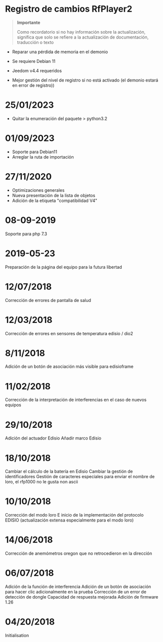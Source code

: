 # Registro de cambios RfPlayer2

>**Importante**
>
>Como recordatorio si no hay información sobre la actualización, significa que solo se refiere a la actualización de documentación, traducción o texto

- Reparar una pérdida de memoria en el demonio
- Se requiere Debian 11
- Jeedom v4.4 requeridos

- Mejor gestión del nivel de registro si no está activado (el demonio estará en error de registro))

# 25/01/2023

- Quitar la enumeración del paquete > python3.2

# 01/09/2023

- Soporte para Debian11
- Arreglar la ruta de importación

# 27/11/2020

- Optimizaciones generales
- Nueva presentación de la lista de objetos
- Adición de la etiqueta "compatibilidad V4"

# 08-09-2019

Soporte para php 7.3

# 2019-05-23

Preparación de la página del equipo para la futura libertad

# 12/07/2018

Corrección de errores de pantalla de salud

# 12/03/2018

Corrección de errores en sensores de temperatura edisio / dio2

# 8/11/2018

Adición de un botón de asociación más visible para edisioframe

# 11/02/2018

Corrección de la interpretación de interferencias en el caso de nuevos equipos

# 29/10/2018

Adición del actuador Edisio
Añadir marco Edisio

# 18/10/2018

Cambiar el cálculo de la batería en Edisio
Cambiar la gestión de identificadores
Gestión de caracteres especiales para enviar el nombre de loro, el rfp1000 no le gusta non ascii

# 10/10/2018

Corrección del modo loro
E inicio de la implementación del protocolo EDISIO (actualización extensa especialmente para el modo loro)

# 14/06/2018

Corrección de anemómetros oregon que no retrocedieron en la dirección

# 06/07/2018

Adición de la función de interferencia
Adición de un botón de asociación para hacer clic adicionalmente en la prueba
Corrección de un error de detección de dongle
Capacidad de respuesta mejorada
Adición de firmware 1.26

# 04/20/2018

Initialisation
